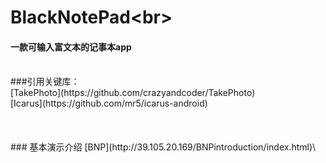 # BlackNotePad\<br> 
#### 一款可输入富文本的记事本app 
<br> 
###引用关键库：<br> 
[TakePhoto](https://github.com/crazyandcoder/TakePhoto)<br> 
[Icarus](https://github.com/mr5/icarus-android)<br> 
<br> 
<br> 
<br> 
### 基本演示介绍
[BNP](http://39.105.20.169/BNPintroduction/index.html)\<br>
